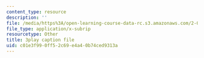 ```yaml
---
content_type: resource
description: ''
file: /media/https%3A/open-learning-course-data-rc.s3.amazonaws.com/2-003sc-engineering-dynamics-fall-2011/c01e3f990ff52c69e4a40b74ced9313a_QHTJK0v404U.srt
file_type: application/x-subrip
resourcetype: Other
title: 3play caption file
uid: c01e3f99-0ff5-2c69-e4a4-0b74ced9313a
---
```

